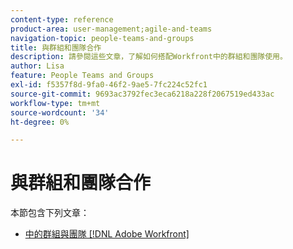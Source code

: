```yaml
---
content-type: reference
product-area: user-management;agile-and-teams
navigation-topic: people-teams-and-groups
title: 與群組和團隊合作
description: 請參閱這些文章，了解如何搭配Workfront中的群組和團隊使用。
author: Lisa
feature: People Teams and Groups
exl-id: f5357f8d-9fa0-46f2-9ae5-7fc224c52fc1
source-git-commit: 9693ac3792fec3eca6218a228f2067519ed433ac
workflow-type: tm+mt
source-wordcount: '34'
ht-degree: 0%

---
```


# 與群組和團隊合作

本節包含下列文章：

* [中的群組與團隊 [!DNL Adobe Workfront]](../../people-teams-and-groups/work-with-groups-and-teams/understanding-differences-and-similarities-between-groups-and-teams.md)
